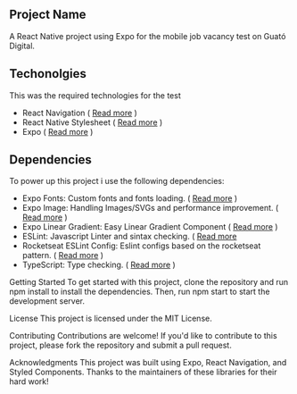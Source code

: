 ## Project Name
A React Native project using Expo for the mobile job vacancy test on Guató Digital.

## Techonolgies
This was the required technologies for the test
- React Navigation ( [Read more](https://reactnavigation.org/) )
- React Native Stylesheet ( [Read more](https://reactnative.dev/docs/stylesheet) )
- Expo ( [Read more](https://expo.dev/) )

## Dependencies
To power up this project i use the following dependencies:

- Expo Fonts: Custom fonts and fonts loading. ( [Read more](https://docs.expo.dev/versions/latest/sdk/font/) )
- Expo Image: Handling Images/SVGs and performance improvement. ( [Read more](https://docs.expo.dev/versions/latest/sdk/image/) )
- Expo Linear Gradient: Easy Linear Gradient Component ( [Read more](https://docs.expo.dev/versions/latest/sdk/linear-gradient/) )
- ESLint: Javascript Linter and sintax checking. ( [Read more](https://docs.expo.dev/versions/latest/sdk/linear-gradient/](https://eslint.org/) )
- Rocketseat ESLint Config: Eslint configs based on the rocketseat pattern. ( [Read more](https://github.com/Rocketseat/eslint-config-rocketseat) )
- TypeScript: Type checking. ( [Read more](https://www.typescriptlang.org/) )
  
Getting Started
To get started with this project, clone the repository and run npm install to install the dependencies. Then, run npm start to start the development server.

License
This project is licensed under the MIT License.

Contributing
Contributions are welcome! If you'd like to contribute to this project, please fork the repository and submit a pull request.

Acknowledgments
This project was built using Expo, React Navigation, and Styled Components. Thanks to the maintainers of these libraries for their hard work!
